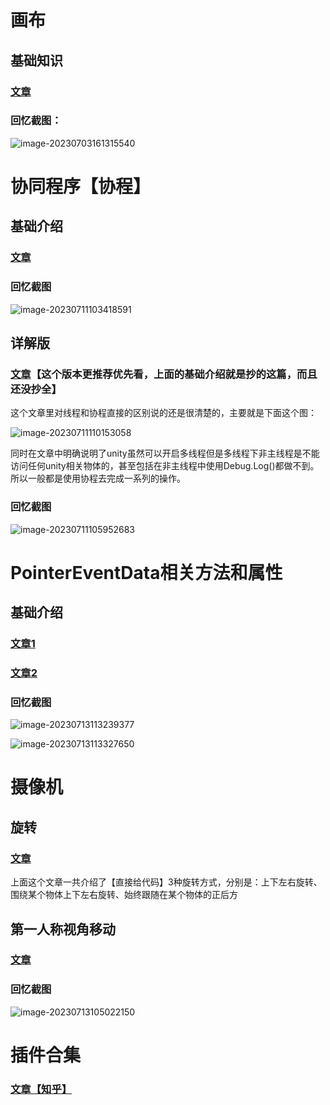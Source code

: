 # 画布

## 基础知识

### [文章](https://blog.csdn.net/BraveRunTo/article/details/117732018)

### 回忆截图：

![image-20230703161315540](./base.assets/image-20230703161315540.png)

# 协同程序【协程】

## 基础介绍

### [文章](https://blog.csdn.net/Go_Accepted/article/details/127115101)

### 回忆截图

![image-20230711103418591](./base.assets/image-20230711103418591.png)

## 详解版

### [文章](https://blog.csdn.net/qq_42705793/article/details/127652498)【这个版本更推荐优先看，上面的基础介绍就是抄的这篇，而且还没抄全】

这个文章里对线程和协程直接的区别说的还是很清楚的，主要就是下面这个图：

![image-20230711110153058](./base.assets/image-20230711110153058.png)

同时在文章中明确说明了unity虽然可以开启多线程但是多线程下非主线程是不能访问任何unity相关物体的，甚至包括在非主线程中使用Debug.Log()都做不到。所以一般都是使用协程去完成一系列的操作。

### 回忆截图

![image-20230711105952683](./base.assets/image-20230711105952683.png)

# PointerEventData相关方法和属性

## 基础介绍

### [文章1](https://blog.csdn.net/a1208498468/article/details/117926271)

### [文章2](https://blog.csdn.net/qq_41056203/article/details/84875282)

### 回忆截图

![image-20230713113239377](./base.assets/image-20230713113239377.png)

![image-20230713113327650](./base.assets/image-20230713113327650.png)

# 摄像机

## 旋转

### [文章](https://blog.csdn.net/falsedewuxin/article/details/131657900)

上面这个文章一共介绍了【直接给代码】3种旋转方式，分别是：上下左右旋转、围绕某个物体上下左右旋转、始终跟随在某个物体的正后方

## 第一人称视角移动

### [文章](https://blog.csdn.net/weixin_43042683/article/details/128105734)

### 回忆截图

![image-20230713105022150](./base.assets/image-20230713105022150.png)

# 插件合集

### [文章【知乎】](https://zhuanlan.zhihu.com/p/456259935)